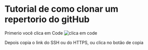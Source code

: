# Tutorial de como clonar um repertorio do gitHub

Primerio você clica em Code
![clica em code](https://user-images.githubusercontent.com/73754403/193288984-6f5cbd60-9659-4985-87a0-4e25cf95404f.png)

Depois copia o link do SSH ou do HTTPS, ou clica no botão de copia
